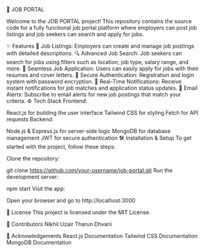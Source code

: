 🚀 JOB PORTAL

Welcome to the JOB PORTAL project! This repository contains the source code for a fully functional job portal platform where employers can post job listings and job seekers can search and apply for jobs.

✨ Features
👔 Job Listings: Employers can create and manage job postings with detailed descriptions.
🔍 Advanced Job Search: Job seekers can search for jobs using filters such as location, job type, salary range, and more.
💼 Seamless Job Application: Users can easily apply for jobs with their resumes and cover letters.
🔐 Secure Authentication: Registration and login system with password encryption.
💬 Real-Time Notifications: Receive instant notifications for job matches and application status updates.
📧 Email Alerts: Subscribe to email alerts for new job postings that match your criteria.
⚙️ Tech Stack
Frontend:

React.js for building the user interface
Tailwind CSS for styling
Fetch for API requests
Backend:

Node.js & Express.js for server-side logic
MongoDB for database management
JWT for secure authentication
🛠️ Installation & Setup
To get started with the project, follow these steps:

Clone the repository:

git clone https://github.com/your-username/job-portal.git
Run the development server:

npm start
Visit the app:

Open your browser and go to http://localhost:3000


📄 License
This project is licensed under the MIT License.


👥 Contributors
Nikhil
Uzair
Tharun
Dhvani

🎉 Acknowledgements
React.js Documentation Tailwind CSS Documentation MongoDB Documentation
